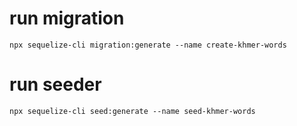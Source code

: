# run migration
    npx sequelize-cli migration:generate --name create-khmer-words
# run seeder
    npx sequelize-cli seed:generate --name seed-khmer-words